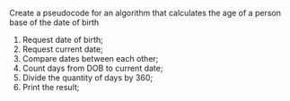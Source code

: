 Create a pseudocode for an algorithm that calculates the age of a person base of the date of birth

1. Request date of birth;
2. Request current date;
3. Compare dates between each other;
4. Count days from DOB to current date;
5. Divide the quantity of days by 360;
5. Print the result;
